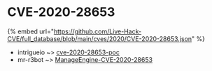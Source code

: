 # CVE-2020-28653
{% embed url="https://github.com/Live-Hack-CVE/full_database/blob/main/cves/2020/CVE-2020-28653.json" %}

* intrigueio ~> [cve-2020-28653-poc](https://www.alice-snow.ru/2020/database/cve-2020-28653/cve-2020-28653-poc-intrigueio)
* mr-r3bot ~> [ManageEngine-CVE-2020-28653](https://www.alice-snow.ru/2020/database/cve-2020-28653/manageengine-cve-2020-28653-mr-r3bot)